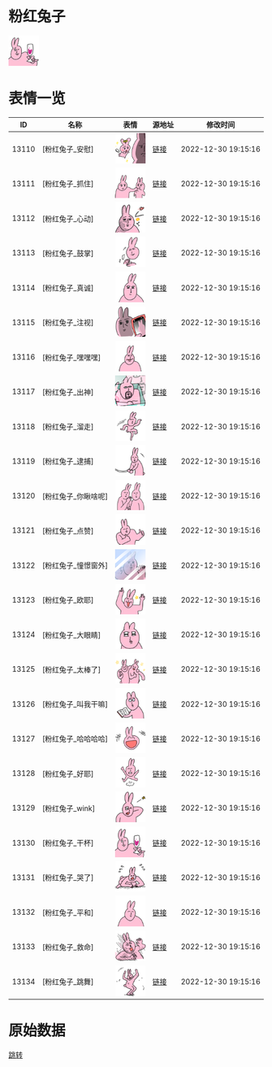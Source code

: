 # 粉红兔子

<img src="./cover.png" height="60" alt="cover" />

# 表情一览

|ID|名称|表情|源地址|修改时间|
|----|----|----|----|----|
|13110|[粉红兔子_安慰]|<img src="./pic/013110_%5B粉红兔子_安慰%5D.png" height="60" alt="安慰"/>|[链接](https://i0.hdslb.com/bfs/garb/item/f5d10320a6e4b754fbfa49b7db9727def985a648.png)|2022-12-30 19:15:16|
|13111|[粉红兔子_抓住]|<img src="./pic/013111_%5B粉红兔子_抓住%5D.png" height="60" alt="抓住"/>|[链接](https://i0.hdslb.com/bfs/garb/item/be6d7effff5205a652f18c40811d874432d6b676.png)|2022-12-30 19:15:16|
|13112|[粉红兔子_心动]|<img src="./pic/013112_%5B粉红兔子_心动%5D.png" height="60" alt="心动"/>|[链接](https://i0.hdslb.com/bfs/garb/item/ee2e8f4c032ecf491d841909580e11dd1e048ca7.png)|2022-12-30 19:15:16|
|13113|[粉红兔子_鼓掌]|<img src="./pic/013113_%5B粉红兔子_鼓掌%5D.png" height="60" alt="鼓掌"/>|[链接](https://i0.hdslb.com/bfs/garb/item/2a0303718661857f1ea67a691360c634c995ff81.png)|2022-12-30 19:15:16|
|13114|[粉红兔子_真诚]|<img src="./pic/013114_%5B粉红兔子_真诚%5D.png" height="60" alt="真诚"/>|[链接](https://i0.hdslb.com/bfs/garb/item/a8d91e5dc8c86ff2a04513cd4bb21ed3a0c06e75.png)|2022-12-30 19:15:16|
|13115|[粉红兔子_注视]|<img src="./pic/013115_%5B粉红兔子_注视%5D.png" height="60" alt="注视"/>|[链接](https://i0.hdslb.com/bfs/garb/item/52487323c033d7180c3a657fd9fa4c297d59b5ba.png)|2022-12-30 19:15:16|
|13116|[粉红兔子_嘿嘿嘿]|<img src="./pic/013116_%5B粉红兔子_嘿嘿嘿%5D.png" height="60" alt="嘿嘿嘿"/>|[链接](https://i0.hdslb.com/bfs/garb/item/2c6c80aa5818492fba1271b82982a1632bcf5511.png)|2022-12-30 19:15:16|
|13117|[粉红兔子_出神]|<img src="./pic/013117_%5B粉红兔子_出神%5D.png" height="60" alt="出神"/>|[链接](https://i0.hdslb.com/bfs/garb/item/e34b7a47d65327efe8c84cb9d433fda754bf776a.png)|2022-12-30 19:15:16|
|13118|[粉红兔子_溜走]|<img src="./pic/013118_%5B粉红兔子_溜走%5D.png" height="60" alt="溜走"/>|[链接](https://i0.hdslb.com/bfs/garb/item/98bddcd00c14c34b4e2f7de33dbd2aefdcc5c849.png)|2022-12-30 19:15:16|
|13119|[粉红兔子_逮捕]|<img src="./pic/013119_%5B粉红兔子_逮捕%5D.png" height="60" alt="逮捕"/>|[链接](https://i0.hdslb.com/bfs/garb/item/820cdd1dad60ec0d3e6d23d966e195993173f682.png)|2022-12-30 19:15:16|
|13120|[粉红兔子_你瞅啥呢]|<img src="./pic/013120_%5B粉红兔子_你瞅啥呢%5D.png" height="60" alt="你瞅啥呢"/>|[链接](https://i0.hdslb.com/bfs/garb/item/9477b0d99735c09c85219c5279ce1318a00c20ae.png)|2022-12-30 19:15:16|
|13121|[粉红兔子_点赞]|<img src="./pic/013121_%5B粉红兔子_点赞%5D.png" height="60" alt="点赞"/>|[链接](https://i0.hdslb.com/bfs/garb/item/3a5c8bd5f30bce5b41e558810abbc0459b4f2eeb.png)|2022-12-30 19:15:16|
|13122|[粉红兔子_憧憬窗外]|<img src="./pic/013122_%5B粉红兔子_憧憬窗外%5D.png" height="60" alt="憧憬窗外"/>|[链接](https://i0.hdslb.com/bfs/garb/item/7bee36c7e6be3d87fc93afd4629d15c7a5cb50f7.png)|2022-12-30 19:15:16|
|13123|[粉红兔子_欧耶]|<img src="./pic/013123_%5B粉红兔子_欧耶%5D.png" height="60" alt="欧耶"/>|[链接](https://i0.hdslb.com/bfs/garb/item/bc2323e16ef26343a6279be577ee033f14f38afd.png)|2022-12-30 19:15:16|
|13124|[粉红兔子_大眼睛]|<img src="./pic/013124_%5B粉红兔子_大眼睛%5D.png" height="60" alt="大眼睛"/>|[链接](https://i0.hdslb.com/bfs/garb/item/0a7f9bf592be7fde2689052dd51c4e93ad550839.png)|2022-12-30 19:15:16|
|13125|[粉红兔子_太棒了]|<img src="./pic/013125_%5B粉红兔子_太棒了%5D.png" height="60" alt="太棒了"/>|[链接](https://i0.hdslb.com/bfs/garb/item/211693897dda79ab8ca627305dc7f42c6f35542f.png)|2022-12-30 19:15:16|
|13126|[粉红兔子_叫我干嘛]|<img src="./pic/013126_%5B粉红兔子_叫我干嘛%5D.png" height="60" alt="叫我干嘛"/>|[链接](https://i0.hdslb.com/bfs/garb/item/701f059bd45265ca369deb9e8149921b0fa41181.png)|2022-12-30 19:15:16|
|13127|[粉红兔子_哈哈哈哈]|<img src="./pic/013127_%5B粉红兔子_哈哈哈哈%5D.png" height="60" alt="哈哈哈哈"/>|[链接](https://i0.hdslb.com/bfs/garb/item/c13ab2157886ed67cf65443de36f20879e2d67a4.png)|2022-12-30 19:15:16|
|13128|[粉红兔子_好耶]|<img src="./pic/013128_%5B粉红兔子_好耶%5D.png" height="60" alt="好耶"/>|[链接](https://i0.hdslb.com/bfs/garb/item/10f3f854f467da5f245c29c3cbfa1d0682730a1a.png)|2022-12-30 19:15:16|
|13129|[粉红兔子_wink]|<img src="./pic/013129_%5B粉红兔子_wink%5D.png" height="60" alt="wink"/>|[链接](https://i0.hdslb.com/bfs/garb/item/c2eda33e515fe568f150e61371c690379f7aa991.png)|2022-12-30 19:15:16|
|13130|[粉红兔子_干杯]|<img src="./pic/013130_%5B粉红兔子_干杯%5D.png" height="60" alt="干杯"/>|[链接](https://i0.hdslb.com/bfs/garb/item/5b9e94a60b5f36d5279620d1ee344f69cfe50d7a.png)|2022-12-30 19:15:16|
|13131|[粉红兔子_哭了]|<img src="./pic/013131_%5B粉红兔子_哭了%5D.png" height="60" alt="哭了"/>|[链接](https://i0.hdslb.com/bfs/garb/item/6333ecee160fe4e73d7feefe8ef3b6fd7dd9deb6.png)|2022-12-30 19:15:16|
|13132|[粉红兔子_平和]|<img src="./pic/013132_%5B粉红兔子_平和%5D.png" height="60" alt="平和"/>|[链接](https://i0.hdslb.com/bfs/garb/item/d26761efd51fc57ca349302b72f67f96da531cfc.png)|2022-12-30 19:15:16|
|13133|[粉红兔子_救命]|<img src="./pic/013133_%5B粉红兔子_救命%5D.png" height="60" alt="救命"/>|[链接](https://i0.hdslb.com/bfs/garb/item/39f3cfabab9ae0e68d9c0ffb0be09d7f2597b9d7.png)|2022-12-30 19:15:16|
|13134|[粉红兔子_跳舞]|<img src="./pic/013134_%5B粉红兔子_跳舞%5D.png" height="60" alt="跳舞"/>|[链接](https://i0.hdslb.com/bfs/garb/item/fa41f3bdce8967f4f00c6f40999bc3078fc52cd1.png)|2022-12-30 19:15:16|

# 原始数据

[跳转](./raw.json)

